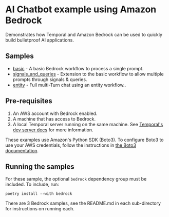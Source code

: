# AI Chatbot example using Amazon Bedrock

Demonstrates how Temporal and Amazon Bedrock can be used to quickly build bulletproof AI applications.

## Samples

* [basic](basic) - A basic Bedrock workflow to process a single prompt.
* [signals_and_queries](signals_and_queries) - Extension to the basic workflow to allow multiple prompts through signals & queries.
* [entity](entity) - Full multi-Turn chat using an entity workflow..

## Pre-requisites

1. An AWS account with Bedrock enabled.
2. A machine that has access to Bedrock.
3. A local Temporal server running on the same machine. See [Temporal's dev server docs](https://docs.temporal.io/cli#start-dev-server) for more information.

These examples use Amazon's Python SDK (Boto3). To configure Boto3 to use your AWS credentials, follow the instructions in [the Boto3 documentation](https://boto3.amazonaws.com/v1/documentation/api/latest/guide/credentials.html).

## Running the samples

For these sample, the optional `bedrock` dependency group must be included. To include, run:

    poetry install --with bedrock

There are 3 Bedrock samples, see the README.md in each sub-directory for instructions on running each.